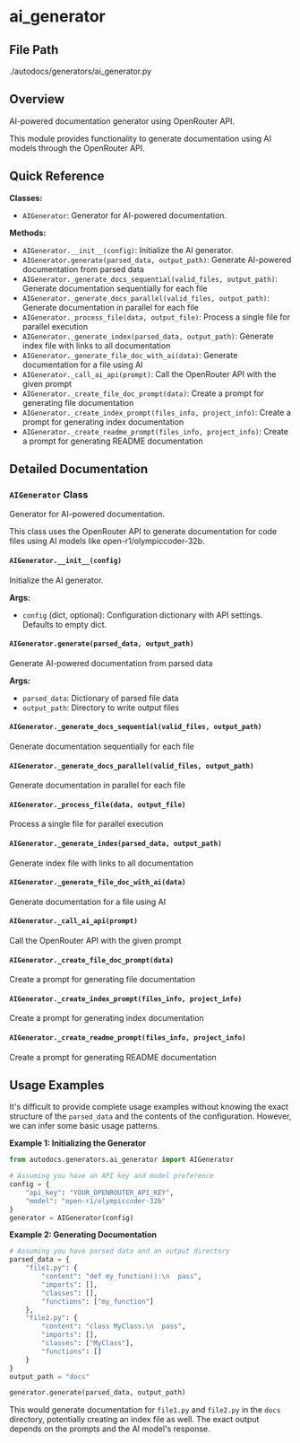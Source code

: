 # ai_generator

## File Path

./autodocs/generators/ai_generator.py

## Overview

AI-powered documentation generator using OpenRouter API.

This module provides functionality to generate documentation using AI models through the OpenRouter API.

## Quick Reference

**Classes:**

*   `AIGenerator`: Generator for AI-powered documentation.

**Methods:**

*   `AIGenerator.__init__(config)`: Initialize the AI generator.
*   `AIGenerator.generate(parsed_data, output_path)`: Generate AI-powered documentation from parsed data
*   `AIGenerator._generate_docs_sequential(valid_files, output_path)`: Generate documentation sequentially for each file
*   `AIGenerator._generate_docs_parallel(valid_files, output_path)`: Generate documentation in parallel for each file
*   `AIGenerator._process_file(data, output_file)`: Process a single file for parallel execution
*   `AIGenerator._generate_index(parsed_data, output_path)`: Generate index file with links to all documentation
*   `AIGenerator._generate_file_doc_with_ai(data)`: Generate documentation for a file using AI
*   `AIGenerator._call_ai_api(prompt)`: Call the OpenRouter API with the given prompt
*   `AIGenerator._create_file_doc_prompt(data)`: Create a prompt for generating file documentation
*   `AIGenerator._create_index_prompt(files_info, project_info)`: Create a prompt for generating index documentation
*   `AIGenerator._create_readme_prompt(files_info, project_info)`: Create a prompt for generating README documentation

## Detailed Documentation

### `AIGenerator` Class

Generator for AI-powered documentation.

This class uses the OpenRouter API to generate documentation for code files using AI models like open-r1/olympiccoder-32b.

#### `AIGenerator.__init__(config)`

Initialize the AI generator.

**Args:**

*   `config` (dict, optional): Configuration dictionary with API settings. Defaults to empty dict.

#### `AIGenerator.generate(parsed_data, output_path)`

Generate AI-powered documentation from parsed data

**Args:**

*   `parsed_data`: Dictionary of parsed file data
*   `output_path`: Directory to write output files

#### `AIGenerator._generate_docs_sequential(valid_files, output_path)`

Generate documentation sequentially for each file

#### `AIGenerator._generate_docs_parallel(valid_files, output_path)`

Generate documentation in parallel for each file

#### `AIGenerator._process_file(data, output_file)`

Process a single file for parallel execution

#### `AIGenerator._generate_index(parsed_data, output_path)`

Generate index file with links to all documentation

#### `AIGenerator._generate_file_doc_with_ai(data)`

Generate documentation for a file using AI

#### `AIGenerator._call_ai_api(prompt)`

Call the OpenRouter API with the given prompt

#### `AIGenerator._create_file_doc_prompt(data)`

Create a prompt for generating file documentation

#### `AIGenerator._create_index_prompt(files_info, project_info)`

Create a prompt for generating index documentation

#### `AIGenerator._create_readme_prompt(files_info, project_info)`

Create a prompt for generating README documentation

## Usage Examples

It's difficult to provide complete usage examples without knowing the exact structure of the `parsed_data` and the contents of the configuration. However, we can infer some basic usage patterns.

**Example 1: Initializing the Generator**

```python
from autodocs.generators.ai_generator import AIGenerator

# Assuming you have an API key and model preference
config = {
    "api_key": "YOUR_OPENROUTER_API_KEY",
    "model": "open-r1/olympiccoder-32b"
}
generator = AIGenerator(config)
```

**Example 2: Generating Documentation**

```python
# Assuming you have parsed data and an output directory
parsed_data = {
    "file1.py": {
        "content": "def my_function():\n  pass",
        "imports": [],
        "classes": [],
        "functions": ["my_function"]
    },
    "file2.py": {
        "content": "class MyClass:\n  pass",
        "imports": [],
        "classes": ["MyClass"],
        "functions": []
    }
}
output_path = "docs"

generator.generate(parsed_data, output_path)
```

This would generate documentation for `file1.py` and `file2.py` in the `docs` directory, potentially creating an index file as well. The exact output depends on the prompts and the AI model's response.